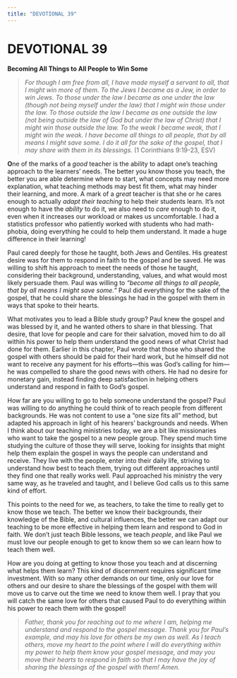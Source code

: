 ```yaml
---
title: "DEVOTIONAL 39"
---
```

# DEVOTIONAL 39

**Becoming All Things to All People to Win Some**

> *For though I am free from all, I have made myself a servant to all,
> that I might win more of them. To the Jews I became as a Jew, in order
> to win Jews. To those under the law I became as one under the law
> (though not being myself under the law) that I might win those under
> the law. To those outside the law I became as one outside the law (not
> being outside the law of God but under the law of Christ) that I might
> win those outside the law. To the weak I became weak, that I might win
> the weak. I have become all things to all people, that by all means I
> might save some. I do it all for the sake of the gospel, that I may
> share with them in its blessings.* (1 Corinthians 9:19-23, ESV)

**O**ne of the marks of a *good* teacher is the ability to adapt one’s
teaching approach to the learners’ needs. The better you know those you
teach, the better you are able determine where to start, what concepts
may need more explanation, what teaching methods may best fit them, what
may hinder their learning, and more. A mark of a *great* teacher is that
she or he cares enough to actually *adapt their teaching* to help their
students learn. It’s not enough to have the *ability* to do it, we also
need to *care* enough to do it, even when it increases our workload or
makes us uncomfortable. I had a statistics professor who patiently
worked with students who had math-phobia, doing everything he could to
help them understand. It made a huge difference in their learning!

Paul cared deeply for those he taught, both Jews and Gentiles. His
greatest desire was for them to respond in faith to the gospel and be
saved. He was willing to shift his approach to meet the needs of those
he taught, considering their background, understanding, values, and what
would most likely persuade them. Paul was willing to *“become all things
to all people, that by all means I might save some.”* Paul did
everything for the sake of the gospel, that he could share the blessings
he had in the gospel with them in ways that spoke to their hearts.

What motivates you to lead a Bible study group? Paul knew the gospel and
was blessed by it, and he wanted others to share in that blessing. That
desire, that love for people and care for their salvation, moved him to
do all within his power to help them understand the good news of what
Christ had done for them. Earlier in this chapter, Paul wrote that those
who shared the gospel with others should be paid for their hard work,
but he himself did not want to receive any payment for his efforts—this
was God’s calling for him—he was compelled to share the good news with
others. He had no desire for monetary gain, instead finding deep
satisfaction in helping others understand and respond in faith to God’s
gospel.

How far are you willing to go to help someone understand the gospel?
Paul was willing to do anything he could think of to reach people from
different backgrounds. He was not content to use a “one size fits all”
method, but adapted his approach in light of his hearers’ backgrounds
and needs. When I think about our teaching ministries today, we are a
bit like missionaries who want to take the gospel to a new people group.
They spend much time studying the culture of those they will serve,
looking for insights that might help them explain the gospel in ways the
people can understand and receive. They live with the people, enter into
their daily life, striving to understand how best to teach them, trying
out different approaches until they find one that really works well.
Paul approached his ministry the very same way, as he traveled and
taught, and I believe God calls us to this same kind of effort.

This points to the need for we, as teachers, to take the time to really
get to know those we teach. The better we know their backgrounds, their
knowledge of the Bible, and cultural influences, the better we can adapt
our teaching to be more effective in helping them learn and respond to
God in faith. We don’t just teach Bible lessons, we teach *people*, and
like Paul we must love our people enough to get to know them so we can
learn how to teach them well.

How are you doing at getting to know those you teach and at discerning
what helps them learn? This kind of discernment requires significant
time investment. With so many other demands on our time, only our love
for others and our desire to share the blessings of the gospel with them
will move us to carve out the time we need to know them well. I pray
that you will catch the same love for others that caused Paul to do
everything within his power to reach them with the gospel!

> *Father, thank you for reaching out to me where I am, helping me
> understand and respond to the gospel message. Thank you for Paul’s
> example, and may his love for others be my own as well. As I teach
> others, move my heart to the point where I will do everything within
> my power to help them know your gospel message, and may you move their
> hearts to respond in faith so that I may have the joy of sharing the
> blessings of the gospel with them! Amen.*
